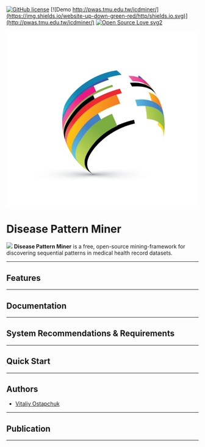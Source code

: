 [![GitHub license](https://img.shields.io/github/license/Naereen/StrapDown.js.svg)](disease-pattern-miner/LICENCE.md)
[![Demo http://pwas.tmu.edu.tw/icdminer/](https://img.shields.io/website-up-down-green-red/http/shields.io.svg)](http://pwas.tmu.edu.tw/icdminer/)
[![Open Source Love svg2](https://badges.frapsoft.com/os/v2/open-source.svg?v=103)](https://github.com/ellerbrock/open-source-badges/)

![polydev](/PatternMiner/app/src/main/webapp/resources/static/img/logo.png "Logo - Disease Pattern Miner")

# Disease Pattern Miner

<img src="https://raw.githubusercontent.com/vitaliy-ostapchuk93/disease-pattern-miner/master/PatternMiner/app/src/main/webapp/resources/static/img/favicon.ico" width="48"> **Disease Pattern Miner** is a free, open-source mining-framework for discovering sequential patterns in medical health record datasets.

******

## Features

******

## Documentation


******

## System Recommendations & Requirements


******

## Quick Start


******

## Authors
* [Vitaliy Ostapchuk](mailto:vostapch@stud.hs-heilbronn.de)
******

## Publication


******
